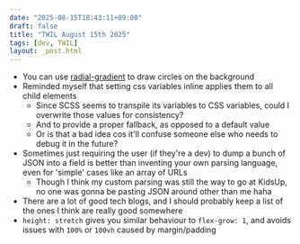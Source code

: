 ```yaml
---
date: "2025-08-15T18:43:11+09:00"
draft: false
title: "TWIL August 15th 2025"
tags: [dev, TWIL]
layout: _post.html
---
```


- You can use [radial-gradient](https://developer.mozilla.org/en-US/docs/Web/CSS/gradient/radial-gradient) to draw circles on the background
- Reminded myself that setting css variables inline applies them to all child elements
  - Since SCSS seems to transpile its variables to CSS variables, could I overwrite those values for consistency?
  - And to provide a proper fallback, as opposed to a default value
  - Or is that a bad idea cos it'll confuse someone else who needs to debug it in the future?
- Sometimes just requiring the user (if they're a dev) to dump a bunch of JSON into a field is better than inventing your own parsing language, even for 'simple' cases like an array of URLs
  - Though I think my custom parsing was still the way to go at KidsUp, no one was gonna be pasting JSON around other than me haha
- There are a lot of good tech blogs, and I should probably keep a list of the ones I think are really good somewhere
- `height: stretch` gives you similar behaviour to `flex-grow: 1`, and avoids issues with `100%` or `100vh` caused by margin/padding
